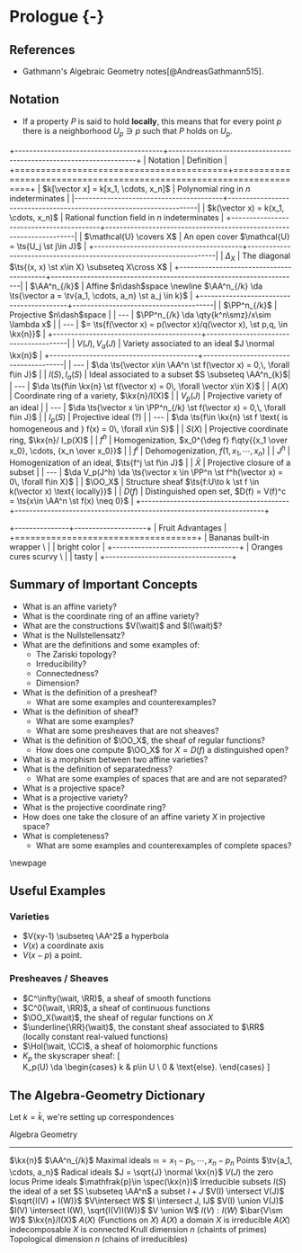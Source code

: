 # Prologue {-}

## References 

- Gathmann's Algebraic Geometry notes[@AndreasGathmann515].

## Notation

- If a property $P$ is said to hold **locally**, this means that for every point $p$ there is a neighborhood $U_p \ni p$ such that $P$ holds on $U_p$.

+-----------------------------------------+---------------------------------------------------------------------+
| Notation                                | Definition                                                          |
+=========================================+=====================================================================+
| $k[\vector x] = k[x_1, \cdots, x_n]$    | Polynomial ring in $n$ indeterminates                               |
|-----------------------------------------+---------------------------------------------------------------------|
| $k(\vector x) = k(x_1, \cdots, x_n)$    | Rational function field in $n$ indeterminates                       |
+-----------------------------------------+---------------------------------------------------------------------|
| $\mathcal{U} \covers X$                 | An open cover $\mathcal{U} = \ts{U_j \st j\in J}$                   |
+-----------------------------------------+---------------------------------------------------------------------|
| $\Delta_X$                              | The diagonal $\ts{(x, x) \st x\in X} \subseteq X\cross X$           |
+-----------------------------------------+---------------------------------------------------------------------|
| $\AA^n_{/k}$                            | Affine $n\dash$space \newline $\AA^n_{/k} \da \ts{\vector a = \tv{a_1, \cdots, a_n} \st a_j \in k}$ |
+-----------------------------------------+---------------------------------------|
| $\PP^n_{/k}$                            | Projective $n\dash$space |
| ---                                     | $\PP^n_{/k} \da \qty{k^n\smz}/x\sim \lambda x$ |
| ---                                     | $= \ts{f(\vector x) = p(\vector x)/q(\vector x), \st p,q, \in \kx{n}}$ |
+-----------------------------------------+---------------------------------------|
| $V(J), V_a(J)$                          | Variety associated to an ideal $J \normal \kx{n}$ |
+-----------------------------------------+---------------------------------------|
| ---                                     | $\da \ts{\vector x\in \AA^n \st f(\vector x) = 0,\, \forall f\in J}$ |
| $I(S), I_a(S)$                          | Ideal associated to a subset $S \subseteq \AA^n_{k}$| 
| ---                                     | $\da \ts{f\in \kx{n} \st f(\vector x) = 0\, \forall \vector x\in X}$ |
| $A(X)$                                  | Coordinate ring of a variety, $\kx{n}/I(X)$ |
| $V_p(J)$                                | Projective variety of an ideal |
| ---                                     | $\da \ts{\vector x \in \PP^n_{/k} \st f(\vector x) = 0,\, \forall f\in J}$ |
| $I_p(S)$                                | Projective ideal (?) |
| ---                                     | $\da \ts{f\in \kx{n} \st f \text{ is homogeneous and } f(x) = 0\, \forall x\in S}$ |
| $S(X)$                                  | Projective coordinate ring, $\kx{n}/ I_p(X)$ |
| $f^h$                                   | Homogenization, $x_0^{\deg f} f\qty{{x_1 \over x_0}, \cdots, {x_n \over x_0}}$ |
| $f^i$                                   | Dehomogenization, $f(1, x_1, \cdots, x_n)$ |
| $J^h$                                   | Homogenization of an ideal, $\ts{f^j \st f\in J}$ |
| $\bar X$                                | Projective closure of a subset  |
| ---                                     | $\da V_p(J^h) \da \ts{\vector x \in \PP^n \st f^h(\vector x) = 0\, \forall f\in X}$ |
| $\OO_X$                                 | Structure sheaf $\ts{f:U\to k \st f \in k(\vector x) \text{ locally}}$ |
| $D(f)$                                  | Distinguished open set, $D(f) = V(f)^c = \ts{x\in \AA^n \st f(x) \neq 0}$ |
+-----------------------------------------+---------------------------------------------------------------------+

+---------------+--------------------+
| Fruit          Advantages         |
+===================================+
| Bananas        built-in wrapper \ |
|                bright color       |
+-----------------------------------+
| Oranges        cures scurvy \     |
|                tasty              |
+-----------------------------------+




## Summary of Important Concepts

- What is an affine variety?
- What is the coordinate ring of an affine variety?
- What are the constructions $V(\wait)$ and $I(\wait)$?
- What is the Nullstellensatz?
- What are the definitions and some examples of:
  - The Zariski topology?
  - Irreducibility?
  - Connectedness?
  - Dimension?
- What is the definition of a presheaf?
  - What are some examples and counterexamples?
- What is the definition of sheaf?
  - What are some examples?
  - What are some presheaves that are not sheaves?
- What is the definition of $\OO_X$, the sheaf of regular functions?
  - How does one compute $\OO_X$ for $X = D(f)$ a distinguished open?
- What is a morphism between two affine varieties?
- What is the definition of separatedness?
  - What are some examples of spaces that are and are not separated?
- What is a projective space?
- What is a projective variety?
- What is the projective coordinate ring?
- How does one take the closure of an affine variety $X$ in projective space?
- What is completeness?
  - What are some examples and counterexamples of complete spaces?



\newpage

## Useful Examples

### Varieties

- $V(xy-1) \subseteq \AA^2$ a hyperbola
- $V(x)$ a coordinate axis
- $V(x-p)$ a point.

### Presheaves / Sheaves

- $C^\infty(\wait, \RR)$, a sheaf of smooth functions
- $C^0(\wait, \RR)$, a sheaf of continuous functions
- $\OO_X(\wait)$, the sheaf of regular functions on $X$
- $\underline{\RR}(\wait)$, the constant sheaf associated to $\RR$ (locally constant real-valued functions)
- $\Hol(\wait, \CC)$, a sheaf of holomorphic functions
- $K_p$ the skyscraper sheaf:
\[  
K_p(U) \da 
\begin{cases}
k & p\in U \\
0 & \text{else}.
\end{cases}
\]



## The Algebra-Geometry Dictionary

Let $k=\bar k$, we're setting up correspondences


Algebra                                                         Geometry
-----------------------------------------------------------     ------------------------------
$\kx{n}$                                                        $\AA^n_{/k}$
Maximal ideals $\mathfrak{m}={x_1 - p_1, \cdots, x_n - p_n}$    Points $\tv{a_1, \cdots, a_n}$
Radical ideals $J = \sqrt{J} \normal \kx{n}$                    $V(J)$ the zero locus
Prime ideals $\mathfrak{p}\in \spec(\kx{n})$                    Irreducible subsets
$I(S)$ the ideal of a set                                       $S \subseteq \AA^n$ a subset
$I + J$                                                         $V(I) \intersect V(J)$
$\sqrt{I(V) + I(W)}$                                            $V\intersect W$
$I \intersect J, IJ$                                            $V(I) \union V(J)$
$I(V) \intersect I(W), \sqrt{I(V)I(W)}$                         $V \union W$
$I(V) : I(W)$                                                   $\bar{V\sm W}$
$\kx{n}/I(X)$                                                   $A(X)$ (Functions on $X$)
$A(X)$ a domain                                                 $X$ is irreducible
$A(X)$ indecomposable                                           $X$ is connected
Krull dimension $n$ (chaints of primes)                         Topological dimension $n$ (chains of irreducibles)


